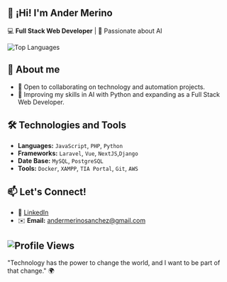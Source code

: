 ## 👋 ¡Hi! I'm Ander Merino

💻 **Full Stack Web Developer** | 🤖 Passionate about AI

![Top Languages](https://github-readme-stats.vercel.app/api/top-langs/?username=anderms1&layout=compact&langs_count=6&theme=solarized-light)

## 🚀 About me 
- 🤝 Open to collaborating on technology and automation projects.
- 🌱 Improving my skills in AI with Python and expanding as a Full Stack Web Developer.  

## 🛠️ Technologies and Tools
- **Languages:** `JavaScript`, `PHP`, `Python`  
- **Frameworks:** `Laravel`, `Vue`, `NextJS`,`Django`  
- **Date Base:** `MySQL`, `PostgreSQL`  
- **Tools:** `Docker`, `XAMPP`, `TIA Portal`, `Git`, `AWS`  

## 📫 Let's Connect!
- 💼 [LinkedIn](https://linkedin.com/in/andermerino)  
- ✉️ **Email:** andermerinosanchez@gmail.com
  
![Profile Views](https://komarev.com/ghpvc/?username=AnderMerino&style=flat-square&color=green)
---

"Technology has the power to change the world, and I want to be part of that change." 🌍

